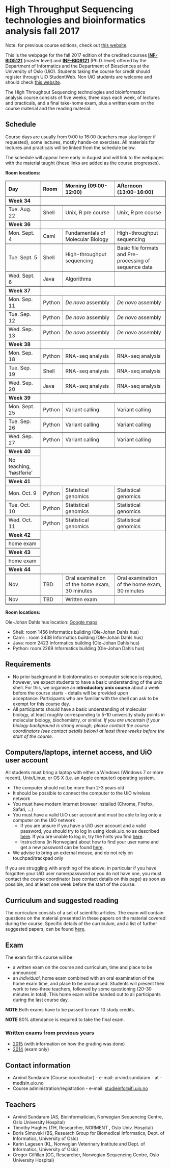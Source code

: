 High Throughput Sequencing technologies and bioinformatics analysis fall 2017
==========================================

Note: for previous course editions, check out [this website](http://inf-biox121.readthedocs.io).

This is the webpage for the fall 2017 edition of the credited courses [**INF-BIO5121**](http://www.uio.no/studier/emner/matnat/ifi/INF-BIO5121) (master level) and [**INF-BIO9121**](http://www.uio.no/studier/emner/matnat/ifi/INF-BIO9121/) (Ph.D. level) offered by the Department of Informatics and the Department of Biosciences at the University of Oslo (UiO). Students taking the course for credit should register through UiO StudentWeb. Non UiO students are welcome and should check [this website](http://www.uio.no/english/studies/admission/).

The High Throughput Sequencing technologies and bioinformatics
analysis course consists of five weeks, three days each week, of
lectures and practicals, and a final take-home exam, plus a written exam on the course material and the reading material.

## Schedule
Course days are usually from 9:00 to 16:00 (teachers may stay longer if
requested), some lectures, mostly hands-on exercises. All materials for lectures and practicals will be linked from the schedule below. 

The schedule will appear here early in August and will link to the webpages with the material taught (these links are added as the course progresses).


**Room locations:**

<table border="1">
<thead>
<tr class="header">
<th align="left">Day</th>
<th align="left">Room</th>
<th align="left">Morning (09:00-12:00)</th>
<th align="left">Afternoon (13:00-16:00)</th>
</tr>
</thead>
<tbody>
<tr class="odd">
<td align="left"><strong>Week 34</strong></td>
</tr>
<tr class="even">
<td align="left">Tue. Aug. 22</td>
<td align="left">Shell</td>
<td align="left">Unix, R pre course</td>
<td align="left">Unix, R pre course</td>
</tr>
<tr class="odd">
<td align="left"><strong>Week 36</strong></td>
</tr>
<tr class="even">
<td align="left">Mon. Sept. 4</td>
<td align="left">Caml</td>
<td align="left">Fundamentals of Molecular Biology</td>
<td align="left">High-throughput sequencing</td>
</tr>
<tr class="odd">
<td align="left">Tue. Sept. 5</td>
<td align="left">Shell</td>
<td align="left">High-throughput sequencing</td>
<td align="left">Basic file formats and Pre-processing of sequence data</td>
</tr>
<tr class="even">
<td align="left">Wed. Sept. 6</td>
<td align="left">Java</td>
<td align="left">Algorithms</td>
<td align="left"></td>
</tr>
<tr class="odd">
<td align="left"><strong>Week 37</strong></td>
</tr>
<tr class="even">
<td align="left">Mon. Sep. 11</td>
<td align="left">Python</td>
<td align="left"><em>De novo</em> assembly</td>
<td align="left"><em>De novo</em> assembly</td>
</tr>
<tr class="odd">
<td align="left">Tue. Sep. 12</td>
<td align="left">Python</td>
<td align="left"><em>De novo</em> assembly</td>
<td align="left"><em>De novo</em> assembly</td>
</tr>
<tr class="even">
<td align="left">Wed. Sep. 13</td>
<td align="left">Python</td>
<td align="left"><em>De novo</em> assembly</td>
<td align="left"><em>De novo</em> assembly</td>
</tr>
<tr class="odd">
<td align="left"><strong>Week 38</strong></td>
</tr>
<tr class="even">
<td align="left">Mon. Sep. 18</td>
<td align="left">Python</td>
<td align="left">RNA-seq analysis</td>
<td align="left">RNA-seq analysis</td>
</tr>
<tr class="odd">
<td align="left">Tue. Sep. 19</td>
<td align="left">Shell</td>
<td align="left">RNA-seq analysis</td>
<td align="left">RNA-seq analysis</td>
</tr>
<tr class="even">
<td align="left">Wed. Sep. 20</td>
<td align="left">Java</td>
<td align="left">RNA-seq analysis</td>
<td align="left">RNA-seq analysis</td>
</tr>
<tr class="odd">
<td align="left"><strong>Week 39</strong></td>
</tr>
<tr class="even">
<td align="left">Mon. Sept. 25</td>
<td align="left">Python</td>
<td align="left">Variant calling</td>
<td align="left">Variant calling</td>
</tr>
<tr class="odd">
<td align="left">Tue. Sep. 26</td>
<td align="left">Python</td>
<td align="left">Variant calling</td>
<td align="left">Variant calling</td>
</tr>
<tr class="even">
<td align="left">Wed. Sep. 27</td>
<td align="left">Python</td>
<td align="left">Variant calling</td>
<td align="left">Variant calling</td>
</tr>
<tr class="odd">
<td align="left"><strong>Week 40</strong></td>
</tr>
<tr class="even">
<td align="left">No teaching, 'høstferie'</td>
</tr>
<tr class="odd">
<td align="left"><strong>Week 41</strong></td>
</tr>
<tr class="even">
<td align="left">Mon. Oct. 9</td>
<td align="left">Python</td>
<td align="left">Statistical genomics</td>
<td align="left">Statistical genomics</td>
</tr>
<tr class="odd">
<td align="left">Tue. Oct. 10</td>
<td align="left">Python</td>
<td align="left">Statistical genomics</td>
<td align="left">Statistical genomics</td>
</tr>
<tr class="even">
<td align="left">Wed. Oct. 11</td>
<td align="left">Python</td>
<td align="left">Statistical genomics</td>
<td align="left">Statistical genomics</td>
</tr>
<tr class="odd">
<td align="left"><strong>Week 42</strong></td>
</tr>
<tr class="even">
<td align="left">home exam</td>
</tr>
<tr class="odd">
<td align="left"><strong>Week 43</strong></td>
</tr>
<tr class="even">
<td align="left">home exam</td>
</tr>
<tr class="odd">
<td align="left"><strong>Week 44 </strong></td>
</tr>
<tr class="even">
<td align="left">Nov</td>
<td align="left">TBD</td>
<td align="left">Oral examination of the home exam, 30 minutes</td>
<td align="left">Oral examination of the home exam, 30 minutes</td>
</tr>
<tr class="odd">
<td align="left">Nov</td>
<td align="left">TBD</td>
<td align="left">Written exam</td>
</tr>
</tbody>
</table>
<p><p>

**Room locations:**

Ole-Johan Dahls hus location: <a href='https://goo.gl/maps/b1qoR'>Google maps</a>

* Shell: room 1456 Informatics building (Ole-Johan Dahls hus)
* Caml: : room 3438 Informatics building (Ole-Johan Dahls hus)
* Java: room 2423 Informatics building (Ole-Johan Dahls hus)
* Python: room 2269 Informatics building (Ole-Johan Dahls hus)

## Requirements

* No prior background in bioinformatics or computer science is required, however, we expect students to have a basic understanding of the unix shell. For this, we organise an **introductory unix course** about a
week before the course starts - details will be provided upon acceptance. Participants who are familiar with the shell
can ask to be exempt for this course day.
* All participants should have a basic understanding of molecular
biology, at least roughly corresponding to 5-10 university study points
in molecular biology, biochemistry, or similar. *If you are uncertain if
your biology background is strong enough, please contact the course
coordinators (see contact details below) at least three weeks before the
start of the course.*


## Computers/laptops, internet access, and UiO user account
All students must bring a laptop with either a Windows (Windows 7 or more recent), Unix/Linux, or OS X (i.e. an Apple computer) operating system.

* The computer should not be more than 2-3 years old
* It should be possible to connect the computer to the UiO wireless network
* You must have modern internet browser installed (Chrome, Firefox, Safari, ...)
* You must have a valid UiO user account and must be able to log onto a computer on the UiO network
  * If you are unsure if you have a UiO user account and a valid password, you should try to log in using kiosk.uio.no as described [here](http://www.uio.no/english/services/it/network/home-and-away/kiosk/index.html). If you are unable to log in, try the hints you find [here](http://www.uio.no/english/services/it/network/home-and-away/kiosk/programkiosk/index.html).
  * Instructions (in Norwegian) about how to find your user name and get a new password can be found [here](http://www.uio.no/tjenester/it/brukernavn-passord/ikke-passord.html).
* We advise to bring an external mouse, and do not rely on touchpad/trackpad only

If you are struggling with anything of the above, in particular if you have forgotten your UiO user name/password or you do not have one, you must contact the course coordinator (see contact details on this page) as soon as possible, and at least one week before the start of the course.

## Curriculum and suggested reading
The curriculum consists of a set of scientific articles. The exam will
contain questions on the material presented in these papers on the material covered during the course. Specific details of the curriculum, and a list of further suggested papers, can be found [here](misc/curriculum.html).

## Exam

The exam for this course will be:

-   a written exam on the course and curriculum, time and place
    to be announced
-   an *individual*, home exam
    combined with an oral examination of the home exam time, and place
    to be announced. Students will present their work to two-three teachers,
    followed by some questioning (20-30 minutes in total). This home exam will
    be handed out to all participants during the last course day.
    

**NOTE** Both exams have to be passed to earn 10 study credits.
  
**NOTE** 80% attendance is required to take the final exam.

### Written exams from previous years
* [2015](https://github.com/lexnederbragt/INF-BIOx121/tree/2015/exam) (with information on how the grading was done)
* [2014](https://wiki.uio.no/projects/clsi/images/f/f2/Examinfbio2014.pdf) (exam only)

## Contact information

* Arvind Sundaram (Course coordinator) - e-mail: arvind.sundaram - at -medisin.uio.no
* Course administration/registration - e-mail: studieinfo@ifi.uio.no

## Teachers

* Arvind Sundaram (AS, Bioinformatician, Norwegian Sequencing Centre, Oslo University Hospital)
* Timothy Hughes (TH, Researcher, NORMENT , Oslo Univ. Hospital)
* Boris Simovski (BS, Research Group for Biomedical Informatics, Dept. of
Informatics, University of Oslo)
* Karin Lagesen (KL, Norwegian Veterinary Institute and Dept. of Informatics, University of Oslo)
* Gregor Gilfillan (GG, Researcher, Norwegian Sequencing Centre, Oslo University Hospital)
